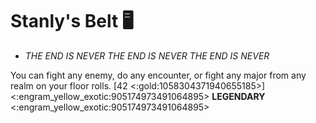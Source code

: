 # **Stanly's Belt 🖥️** 
- *THE END IS NEVER THE END IS NEVER THE END IS NEVER*

You can fight any enemy, do any encounter, or fight any major from any realm on your floor rolls. [42 <:gold:1058304371940655185>]
<:engram_yellow_exotic:905174973491064895> __LEGENDARY__ <:engram_yellow_exotic:905174973491064895>